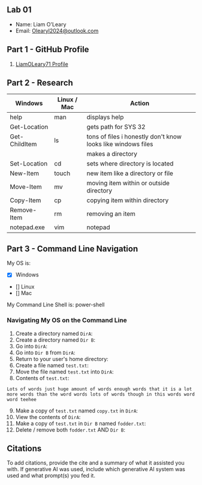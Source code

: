 ## Lab 01

- Name: Liam O'Leary
- Email: Olearyl2024@outlook.com

## Part 1 - GitHub Profile

1. [ LiamOLeary71 Profile](https://github.com/LiamOLeary71)

## Part 2 - Research

| Windows | Linux / Mac | Action |
| ---     | ---         | ---    |
| help    | man         |   displays help     |
| Get-Location |    |    gets path for SYS 32  |
| Get-ChildItem | ls    |    tons of files i honestly don't know looks like windows files   |
|    |        |    makes a directory    |
| Set-Location | cd     |     sets where directory is located   |
| New-Item | touch      |    new item like a directory  or file |
| Move-Item | mv        |    moving item within or outside directory    |
| Copy-Item | cp        |     copying item within directory   |
| Remove-Item | rm      |     removing an item   |
| notepad.exe | vim     |   notepad     |

## Part 3 - Command Line Navigation

My OS is:
- [x] Windows
- [] Linux
- [] Mac

My Command Line Shell is: power-shell

### Navigating My OS on the Command Line

1. Create a directory named `DirA`:
2. Create a directory named `Dir B`:
3. Go into `DirA`:
4. Go into `Dir B` from `DirA`:
5. Return to your user's home directory:
6. Create a file named `test.txt`:
7. Move the file named `test.txt` into `DirA`:
8. Contents of `test.txt`:
```
Lots of words just huge amount of words enough words that it is a lot more words than the word words lots of words though in this words word word teehee
```
9. Make a copy of `test.txt` named `copy.txt` in `DirA`:
10. View the contents of `DirA`: 
11. Make a copy of `test.txt` in `Dir B` named `fodder.txt`:
12. Delete / remove both `fodder.txt` AND `Dir B`:

## Citations

To add citations, provide the cite and a summary of what it assisted you with.  If generative AI was used, include which generative AI system was used and what prompt(s) you fed it.



